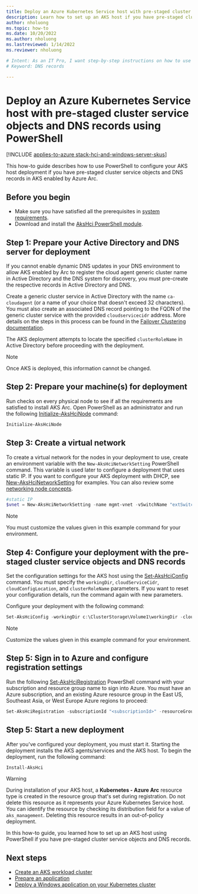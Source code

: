 ```yaml
---
title: Deploy an Azure Kubernetes Service host with pre-staged cluster service objects and DNS records using PowerShell
description: Learn how to set up an AKS host if you have pre-staged cluster service objects and DNS records.
author: nholuong
ms.topic: how-to
ms.date: 10/20/2022
ms.author: nholuong 
ms.lastreviewed: 1/14/2022
ms.reviewer: nholuong

# Intent: As an IT Pro, I want step-by-step instructions on how to use PowerShell to use pre-staged cluster objects to deploy my AKS host.
# Keyword: DNS records

---
```


# Deploy an Azure Kubernetes Service host with pre-staged cluster service objects and DNS records using PowerShell

[!INCLUDE [applies-to-azure stack-hci-and-windows-server-skus](includes/aks-hci-applies-to-skus/aks-hybrid-applies-to-azure-stack-hci-windows-server-sku.md)]

This how-to guide describes how to use PowerShell to configure your AKS host deployment if you have pre-staged cluster service objects and DNS records in AKS enabled by Azure Arc.

## Before you begin

- Make sure you have satisfied all the prerequisites in [system requirements](system-requirements.md).
- Download and install the [AksHci PowerShell module](./kubernetes-walkthrough-powershell.md#install-the-akshci-powershell-module).

## Step 1: Prepare your Active Directory and DNS server for deployment

If you cannot enable dynamic DNS updates in your DNS environment to allow AKS enabled by Arc to register the cloud agent generic cluster name in Active Directory and the DNS system for discovery, you must pre-create the respective records in Active Directory and DNS.

Create a generic cluster service in Active Directory with the name `ca-cloudagent` (or a name of your choice that doesn't exceed 32 characters). You must also create an associated DNS record pointing to the FQDN of the generic cluster service with the provided `cloudservicecidr` address. More details on the steps in this process can be found in the [Failover Clustering documentation](/windows-server/failover-clustering/prestage-cluster-adds).

The AKS deployment attempts to locate the specified `clusterRoleName` in Active Directory before proceeding with the deployment.

> [!NOTE] 
> Once AKS is deployed, this information cannot be changed.

## Step 2: Prepare your machine(s) for deployment

Run checks on every physical node to see if all the requirements are satisfied to install AKS Arc. Open PowerShell as an administrator and run the following [Initialize-AksHciNode](./reference/ps/initialize-akshcinode.md) command:

```powershell
Initialize-AksHciNode
```

## Step 3: Create a virtual network

To create a virtual network for the nodes in your deployment to use, create an environment variable with the `New-AksHciNetworkSetting` PowerShell command. This variable is used later to configure a deployment that uses static IP. If you want to configure your AKS deployment with DHCP, see [New-AksHciNetworkSetting](./reference/ps/new-akshcinetworksetting.md) for examples. You can also review some [networking node concepts](./concepts-node-networking.md).

```powershell
#static IP
$vnet = New-AksHciNetworkSetting -name mgmt-vnet -vSwitchName "extSwitch" -k8sNodeIpPoolStart "172.16.10.1" -k8sNodeIpPoolEnd "172.16.10.255" -vipPoolStart "172.16.255.0" -vipPoolEnd "172.16.255.254" -ipAddressPrefix "172.16.0.0/16" -gateway "172.16.0.1" -dnsServers "172.16.0.1" 
```

> [!NOTE]
> You must customize the values given in this example command for your environment.

## Step 4: Configure your deployment with the pre-staged cluster service objects and DNS records

Set the configuration settings for the AKS host using the [Set-AksHciConfig](./reference/ps/set-akshciconfig.md) command. You must specify the `workingDir`, `cloudServiceCidr`, `cloudConfigLocation`, and `clusterRoleName` parameters. If you want to reset your configuration details, run the command again with new parameters.

Configure your deployment with the following command:

```powershell
Set-AksHciConfig -workingDir c:\ClusterStorage\Volume1\workingDir -cloudConfigLocation c:\clusterstorage\volume1\Config -vnet $vnet -cloudservicecidr "172.16.10.10/16" -clusterRoleName "ca-cloudagent"
```

> [!NOTE]
> Customize the values given in this example command for your environment.

## Step 5: Sign in to Azure and configure registration settings

Run the following [Set-AksHciRegistration](./reference/ps/set-akshciregistration.md) PowerShell command with your subscription and resource group name to sign into Azure. You must have an Azure subscription, and an existing Azure resource group in the East US, Southeast Asia, or West Europe Azure regions to proceed:

```powershell
Set-AksHciRegistration -subscriptionId "<subscriptionId>" -resourceGroupName "<resourceGroupName>"
```

## Step 5: Start a new deployment

After you've configured your deployment, you must start it. Starting the deployment installs the AKS agents/services and the AKS host. To begin the deployment, run the following command:

```powershell
Install-AksHci
```

> [!WARNING]
> During installation of your AKS host, a **Kubernetes - Azure Arc** resource type is created in the resource group that's set during registration. Do not delete this resource as it represents your Azure Kubernetes Service host. You can identify the resource by checking its distribution field for a value of `aks_management`. Deleting this resource results in an out-of-policy deployment.

In this how-to guide, you learned how to set up an AKS host using PowerShell if you have pre-staged cluster service objects and DNS records.

## Next steps

- [Create an AKS workload cluster](./reference/ps/new-akshcicluster.md)
- [Prepare an application](./tutorial-kubernetes-prepare-application.md)
- [Deploy a Windows application on your Kubernetes cluster](./deploy-windows-application.md)

